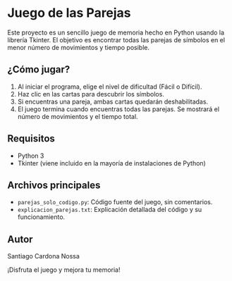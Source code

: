 # Juego de las Parejas

Este proyecto es un sencillo juego de memoria hecho en Python usando la librería Tkinter. El objetivo es encontrar todas las parejas de símbolos en el menor número de movimientos y tiempo posible.

## ¿Cómo jugar?
1. Al iniciar el programa, elige el nivel de dificultad (Fácil o Difícil).
2. Haz clic en las cartas para descubrir los símbolos.
3. Si encuentras una pareja, ambas cartas quedarán deshabilitadas.
4. El juego termina cuando encuentras todas las parejas. Se mostrará el número de movimientos y el tiempo total.

## Requisitos
- Python 3
- Tkinter (viene incluido en la mayoría de instalaciones de Python)

## Archivos principales
- `parejas_solo_codigo.py`: Código fuente del juego, sin comentarios.
- `explicacion_parejas.txt`: Explicación detallada del código y su funcionamiento.

## Autor
Santiago Cardona Nossa

¡Disfruta el juego y mejora tu memoria!
